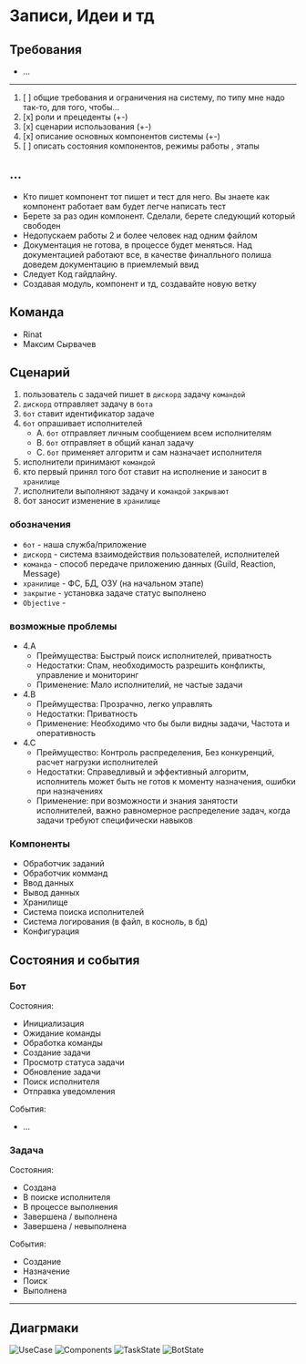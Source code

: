# Записи, Идеи и тд

## Требования

* ...

---

1. [ ] общие требования и ограничения на систему, по типу мне надо так-то, для того, чтобы…
2. [x] роли и прецеденты (+-)
3. [x] сценарии использования (+-)
4. [x] описание основных компонентов системы (+-)
5. [ ] описать состояния компонентов, режимы работы , этапы

## ...

* Кто пишет компонент тот пишет и тест для него. Вы знаете как компонент работает вам будет легче написать тест
* Берете за раз один компонент. Сделали, берете следующий который свободен
* Недопускаем работы 2 и более человек над одним файлом 
* Документация не готова, в процессе будет меняться. Над документацией работают все, в качестве финалльного полиша доведем документацию в приемлемый ввид
* Следует Код гайдлайну.
* Создавая модуль, компонент и тд, создавайте новую ветку

## Команда

* Rinat
* Максим Сырвачев

## Сценарий

1. пользователь с задачей пишет в `дискорд` задачу `командой`
2. `дискорд` отправляет задачу в `бота`
3. `бот` ставит идентификатор задаче
4. `бот` опрашивает исполнителей
   *  A. `бот` отправляет личным сообщением всем исполнителям
   *  B. `бот` отправляет в общий канал задачу
   *  C. `бот` применяет алгоритм и сам назначает исполнителя
5. исполнители принимают `командой`
6. кто первый принял того бот ставит на исполнение и заносит в `хранилище`
7. исполнители выполняют задачу и `командой` `закрывают`
8. бот заносит изменение в `хранилище`

### обозначения

* `бот` - наша служба/приложение
* `дискорд` - система взаимодействия пользователей, исполнителей
* `команда` - способ передаче приложению данных (Guild, Reaction, Message)
* `хранилище` - ФС, БД, ОЗУ (на начальном этапе)
* `закрытие` - установка задаче статус выполнено
* `Objective` - 

### возможные проблемы

* 4.A 
  * Преймущества: Быстрый поиск исполнителей, приватность
  * Недостатки: Спам, необходимость разрешить конфликты, управление и мониторинг
  * Применение: Мало исполнителий, не частые задачи
* 4.B
  * Преймущества: Прозрачно, легко управлять
  * Недостатки: Приватность
  * Применение: Необходимо что бы были видны задачи, Частота и оперативность
* 4.C
  * Преймущество: Контроль распределения, Без конкуренций, расчет нагрузки исполнителей
  * Недостатки: Справедливый и эффективный алгоритм, исполнитель может быть не готов к моменту назначения, ошибки при назначениях
  * Применение: при возможности и знания занятости исполнителей, важно равномерное распределение задач, когда задачи требуют специфически навыков 

### Компоненты

* Обработчик заданий
* Обработчик комманд
* Ввод данных
* Вывод данных
* Хранилище
* Система поиска исполнителей 
* Система логирования (в файл, в косноль, в бд)
* Конфигурация

## Состояния и события

### Бот
Состояния:

* Инициализация
* Ожидание команды
* Обработка команды
* Создание задачи
* Просмотр статуса задачи
* Обновление задачи
* Поиск исполнителя
* Отправка уведомления

События:

* ... 

### Задача

Состояния:

* Создана
* В поиске исполнителя
* В процессе выполнения
* Завершена / выполнена
* Завершена / невыполнена
  
События:

* Создание
* Назначение
* Поиск
* Выполнена

---
## Диагрмаки

![UseCase](./Doc/puml.out/UseCase.svg)
![Components](./Doc/puml.out/Components.svg)
![TaskState](./Doc/puml.out/TaskState.svg)
![BotState](./Doc/puml.out/BotState.svg)